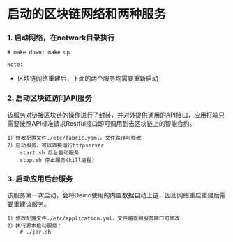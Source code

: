 # 启动的区块链网络和两种服务

### 1. 启动网络，在network目录执行
```
# make down; make up
```
`Note:`
- 区块链网络重建后，下面的两个服务均需要重新启动

### 2. 启动区块链访问API服务
该服务对链接区块链的操作进行了封装，并对外提供通用的API接口，应用打端只需要按照API标准请求Restful接口即可调用到去区块链上的智能合约。
```
1）修改配置文件./etc/fabric.yaml，文件路径可修改
2）启动服务，可以直接运行httpserver
    start.sh 后台启动服务
    stop.sh 停止服务(kill进程)
```

### 3. 启动应用后台服务
该服务第一次启动，会将Demo使用的内置数据自动上链，因此网络重启重建后需要重建该服务。
```
1）修改配置文件./etc/application.yml，文件路径和服务端口可修改
2）执行脚本启动服务：
    # ./jar.sh
```

